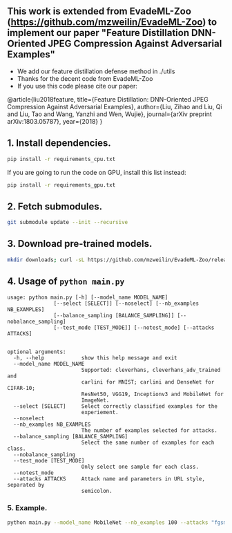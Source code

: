 ## This work is extended from EvadeML-Zoo (https://github.com/mzweilin/EvadeML-Zoo) to implement our paper "Feature Distillation DNN-Oriented JPEG Compression Against Adversarial Examples"
* We add our feature distillation defense method in ./utils
* Thanks for the decent code from EvadeML-Zoo
* If you use this code please cite our paper: 

@article{liu2018feature,
  title={Feature Distillation: DNN-Oriented JPEG Compression Against Adversarial Examples},
  author={Liu, Zihao and Liu, Qi and Liu, Tao and Wang, Yanzhi and Wen, Wujie},
  journal={arXiv preprint arXiv:1803.05787},
  year={2018}
}



## 1. Install dependencies.

```bash
pip install -r requirements_cpu.txt
```

If you are going to run the code on GPU, install this list instead:
```bash
pip install -r requirements_gpu.txt
```

## 2. Fetch submodules.
```bash
git submodule update --init --recursive
```

## 3. Download pre-trained models.
```bash
mkdir downloads; curl -sL https://github.com/mzweilin/EvadeML-Zoo/releases/download/v0.1/downloads.tar.gz | tar xzv -C downloads
```

## 4. Usage of `python main.py`
```
usage: python main.py [-h] [--model_name MODEL_NAME]
               [--select [SELECT]] [--noselect] [--nb_examples NB_EXAMPLES]
               [--balance_sampling [BALANCE_SAMPLING]] [--nobalance_sampling]
               [--test_mode [TEST_MODE]] [--notest_mode] [--attacks ATTACKS]


optional arguments:
  -h, --help            show this help message and exit
  --model_name MODEL_NAME
                        Supported: cleverhans, cleverhans_adv_trained and
                        carlini for MNIST; carlini and DenseNet for CIFAR-10;
                        ResNet50, VGG19, Inceptionv3 and MobileNet for
                        ImageNet.
  --select [SELECT]     Select correctly classified examples for the
                        experiement.
  --noselect
  --nb_examples NB_EXAMPLES
                        The number of examples selected for attacks.
  --balance_sampling [BALANCE_SAMPLING]
                        Select the same number of examples for each class.
  --nobalance_sampling
  --test_mode [TEST_MODE]
                        Only select one sample for each class.
  --notest_mode
  --attacks ATTACKS     Attack name and parameters in URL style, separated by
                        semicolon.
```

### 5. Example.
```bash
python main.py --model_name MobileNet --nb_examples 100 --attacks "fgsm?eps=0.0078"
```


